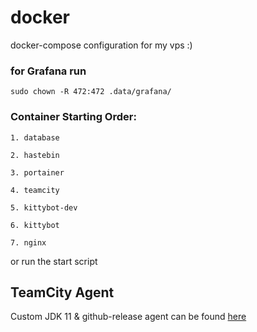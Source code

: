# docker
docker-compose configuration for my vps :)

### for Grafana run
`sudo chown -R 472:472 .data/grafana/`

### Container Starting Order:

    1. database
     
    2. hastebin
     
    3. portainer
    
    4. teamcity
       
    5. kittybot-dev
    
    6. kittybot
                    
    7. nginx
    
    

or run the start script

## TeamCity Agent
Custom JDK 11 & github-release agent can be found [here](https://github.com/TopiSenpai/teamcity-agent)

